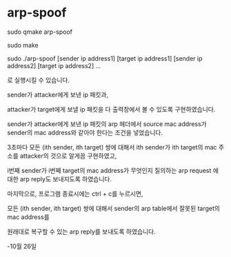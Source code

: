 # arp-spoof

sudo qmake arp-spoof

sudo make

sudo ./arp-spoof [sender ip address1] [target ip address1] [sender ip address2] [target ip address2] ...

로 실행시킬 수 있습니다.



sender가 attacker에게 보낸 ip 패킷과,

attacker가 target에게 보낼 ip 패킷을 다 출력창에서 볼 수 있도록 구현하였습니다.

sender가 attacker에게 보낸 ip 패킷의 arp 헤더에서 source mac address가 sender의 mac address와 같아야 한다는 조건을 넣었습니다.



3초마다 모든 (ith sender, ith target) 쌍에 대해서 ith sender가 ith target의 mac 주소를 attacker의 것으로 알게끔 구현하였고,

i번째 sender가 i번째 target의 mac address가 무엇인지 질의하는 arp request 에 대한 arp reply도 보내지도록 하였습니다.




마지막으로, 프로그램 종료시에는 ctrl + c를 누르시면,

모든 (ith sender, ith target) 쌍에 대해서 sender의 arp table에서 잘못된 target의 mac address를 

원래대로 복구할 수 있는 arp reply를 보내도록 하였습니다.

-10월 26일
